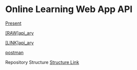 # Online Learning Web App API 

[Present](doc/OnLine_learning.pdf)

[[RAW]api_ary](other/jakkaphatapiary.apib)

[[LINK]api_ary](https://app.apiary.io/jakkaphatapiary/editor)

[postman](other/Project_mobile.postman_collection.json)


Repository Structure
[Structure Link](repo-structure.md)
